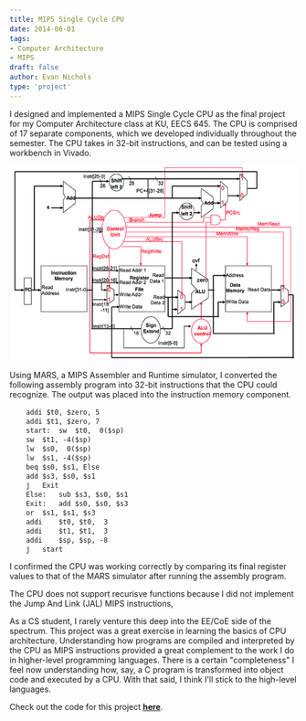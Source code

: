 ```yaml
---
title: MIPS Single Cycle CPU
date: 2014-06-01
tags:
- Computer Architecture
- MIPS
draft: false
author: Evan Nichols
type: 'project'
---
```


I designed and implemented a MIPS Single Cycle CPU as the final project for my Computer Architecture class at KU, EECS 645. The CPU is comprised of 17 separate components, which we developed individually throughout the semester. The CPU takes in 32-bit instructions, and can be tested using a workbench in Vivado.

![CPU Block Diagram](block.png)

Using MARS, a MIPS Assembler and Runtime simulator, I converted the following assembly program into 32-bit instructions that the CPU could recognize. The output was placed into the instruction memory component.

```
    addi $t0, $zero, 5
    addi $t1, $zero, 7
    start:	sw	$t0,  0($sp)
    sw	$t1, -4($sp)
    lw	$s0,  0($sp)
    lw	$s1, -4($sp)
    beq	$s0, $s1, Else
    add	$s3, $s0, $s1
    j	Exit
    Else:	sub	$s3, $s0, $s1
    Exit:	add	$s0, $s0, $s3
    or	$s1, $s1, $s3
    addi	$t0, $t0,  3
    addi	$t1, $t1,  3
    addi	$sp, $sp, -8
    j	start
```
I confirmed the CPU was working correctly by comparing its final register values to that of the MARS simulator after running the assembly program.

The CPU does not support recurisve functions because I did not implement the Jump And Link (JAL) MIPS instructions,

As a CS student, I rarely venture this deep into the EE/CoE side of the spectrum. This project was a great exercise in learning the basics of CPU architecture. Understanding how programs are compiled and interpreted by the CPU as MIPS instructions provided a great complement to the work I do in higher-level programming languages. There is a certain "completeness" I feel now understanding how, say, a C program is transformed into object code and executed by a CPU. With that said, I think I'll stick to the high-level languages.

Check out the code for this project **[here](https://github.com/e-nichols/EECS_645/tree/master/MIPS_Single_Cycle_CPU)**.
